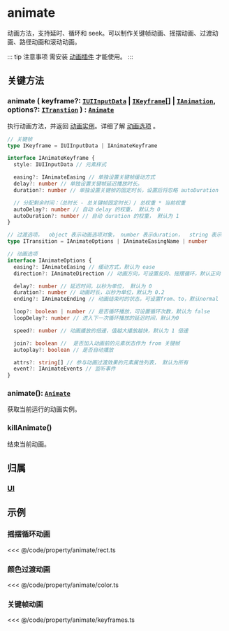 <script setup>
import Case from '/component/Case.vue'
</script>

# animate

动画方法，支持延时、循环和 seek。可以制作关键帧动画、摇摆动画、过渡动画、路径动画和滚动动画。

::: tip 注意事项
需安装 [动画插件](/plugin/in/animate/index.md) 才能使用。
:::

<case name="Animate" editor=false></case>

## 关键方法

### animate ( keyframe?: [`IUIInputData`](/api/interfaces/IUIInputData.md) | [`IKeyframe`](/api/modules.md#ikeyframe)[] | [`IAnimation`](/reference/property/animation.md), options?: [`ITranstion`](/api/modules.md#itransition) ) : [`Animate`](/plugin/in/animate/Animate.md)

执行动画方法，并返回 [动画实例](/plugin/in/animate/Animate.md)。详细了解 [动画选项](/plugin/in/animate/Animate.md#动画选项-只读) 。

```ts
// 关键帧
type IKeyframe = IUIInputData | IAnimateKeyframe

interface IAnimateKeyframe {
  style: IUIInputData // 元素样式

  easing?: IAnimateEasing // 单独设置关键帧缓动方式
  delay?: number // 单独设置关键帧延迟播放时长。
  duration?: number // 单独设置关键帧的固定时长，设置后将忽略 autoDuration

  // 分配剩余时间：（总时长 - 总关键帧固定时长）/ 总权重 * 当前权重
  autoDelay?: number // 自动 delay 的权重， 默认为 0
  autoDuration?: number // 自动 duration 的权重， 默认为 1
}

// 过渡选项，  object 表示动画选项对象， number 表示duration，  string 表示  easing
type ITransition = IAnimateOptions | IAnimateEasingName | number

// 动画选项
interface IAnimateOptions {
  easing?: IAnimateEasing // 缓动方式，默认为 ease
  direction?: IAnimateDirection // 动画方向，可设置反向、摇摆循环，默认正向

  delay?: number // 延迟时间，以秒为单位， 默认为 0
  duration?: number // 动画时长，以秒为单位，默认为 0.2
  ending?: IAnimateEnding // 动画结束时的状态，可设置from、to，默认normal

  loop?: boolean | number // 是否循环播放，可设置循环次数，默认为 false
  loopDelay?: number // 进入下一次循环播放的延迟时间，默认为0

  speed?: number // 动画播放的倍速，值越大播放越快，默认为 1 倍速

  join?: boolean //  是否加入动画前的元素状态作为 from 关键帧
  autoplay?: boolean // 是否自动播放

  attrs?: string[] // 参与动画过渡效果的元素属性列表， 默认为所有
  event?: IAnimateEvents // 监听事件
}
```

### animate(): [`Animate`](/plugin/in/animate/Animate.md)

获取当前运行的动画实例。

### killAnimate()

结束当前动画。

## 归属

### [UI](/reference/display/UI.md#交互状态)

## 示例

<case name="Animate" editor=false></case>

### 摇摆循环动画

<<< @/code/property/animate/rect.ts

<case name="AnimateColor" editor=false></case>

### 颜色过渡动画

<<< @/code/property/animate/color.ts

<case name="AnimateFrames" editor=false></case>

### 关键帧动画

<<< @/code/property/animate/keyframes.ts
